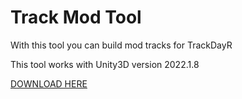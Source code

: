 # Track Mod Tool

With this tool you can build mod tracks for TrackDayR

This tool works with Unity3D version 2022.1.8

[DOWNLOAD HERE](https://manca.il.link.diocane.dio "Track Mod Tool 2022")